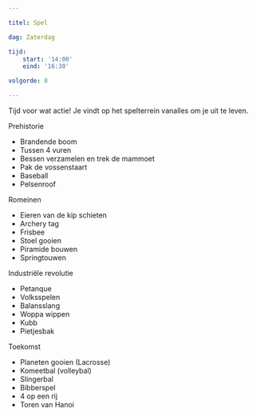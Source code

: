 ```yaml
---

titel: Spel

dag: Zaterdag

tijd:
    start: '14:00'
    eind: '16:30'

volgorde: 8

---
```


Tijd voor wat actie! Je vindt op het spelterrein vanalles om je uit te leven.  

Prehistorie 
-	Brandende boom
-	Tussen 4 vuren
-	Bessen verzamelen en trek de mammoet 
-	Pak de vossenstaart
-	Baseball
-	Pelsenroof 

Romeinen
-	Eieren van de kip schieten
-	Archery tag
-	Frisbee
-	Stoel gooien 
-	Piramide bouwen
-	Springtouwen

Industriële revolutie
-	Petanque
-	Volksspelen
-	Balansslang
-	Woppa wippen 
-	Kubb
-	Pietjesbak

Toekomst 
-	Planeten gooien (Lacrosse)
-	Komeetbal (volleybal)
-	Slingerbal
-	Bibberspel
-	4 op een rij
-   Toren van Hanoi

